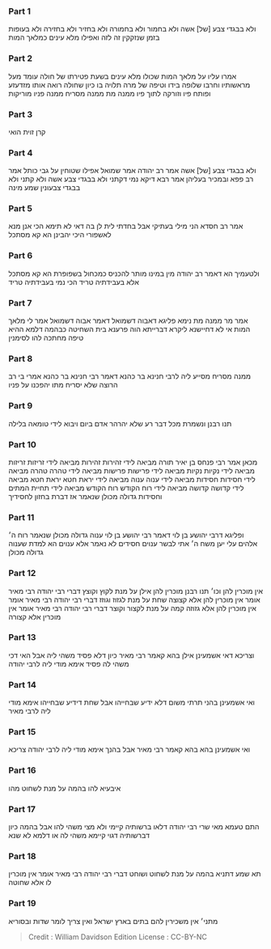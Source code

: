 
### Part 1
ולא בבגדי צבע [של] אשה ולא בחמור ולא בחמורה ולא בחזיר ולא בחזירה ולא בעופות בזמן שנזקקין זה לזה ואפילו מלא עינים כמלאך המות

### Part 2
אמרו עליו על מלאך המות שכולו מלא עינים בשעת פטירתו של חולה עומד מעל מראשותיו וחרבו שלופה בידו וטיפה של מרה תלויה בו כיון שחולה רואה אותו מזדעזע ופותח פיו וזורקה לתוך פיו ממנה מת ממנה מסריח ממנה פניו מוריקות

### Part 3
קרן זוית הואי

### Part 4
ולא בבגדי צבע [של] אשה אמר רב יהודה אמר שמואל אפילו שטוחין על גבי כותל אמר רב פפא ובמכיר בעליהן אמר רבא דיקא נמי דקתני ולא בבגדי צבע אשה ולא קתני ולא בבגדי צבעונין שמע מינה

### Part 5
אמר רב חסדא הני מילי בעתיקי אבל בחדתי לית לן בה דאי לא תימא הכי אנן מנא לאשפורי היכי יהבינן הא קא מסתכל

### Part 6
ולטעמיך הא דאמר רב יהודה מין במינו מותר להכניס כמכחול בשפופרת הא קא מסתכל אלא בעבידתיה טריד הכי נמי בעבידתיה טריד

### Part 7
אמר מר ממנה מת נימא פליגא דאבוה דשמואל דאמר אבוה דשמואל אמר לי מלאך המות אי לא דחיישנא ליקרא דברייתא הוה פרענא בית השחיטה כבהמה דלמא ההיא טיפה מחתכה להו לסימנין

### Part 8
ממנה מסריח מסייע ליה לרבי חנינא בר כהנא דאמר רבי חנינא בר כהנא אמרי בי רב הרוצה שלא יסריח מתו יהפכנו על פניו

### Part 9
תנו רבנן ונשמרת מכל דבר רע שלא יהרהר אדם ביום ויבוא לידי טומאה בלילה

### Part 10
מכאן אמר רבי פנחס בן יאיר תורה מביאה לידי זהירות זהירות מביאה לידי זריזות זריזות מביאה לידי נקיות נקיות מביאה לידי פרישות פרישות מביאה לידי טהרה טהרה מביאה לידי חסידות חסידות מביאה לידי ענוה ענוה מביאה לידי יראת חטא יראת חטא מביאה לידי קדושה קדושה מביאה לידי רוח הקודש רוח הקודש מביאה לידי תחיית המתים וחסידות גדולה מכולן שנאמר אז דברת בחזון לחסידיך

### Part 11
ופליגא דרבי יהושע בן לוי דאמר רבי יהושע בן לוי ענוה גדולה מכולן שנאמר רוח ה׳ אלהים עלי יען משח ה׳ אתי לבשר ענוים חסידים לא נאמר אלא ענוים הא למדת שענוה גדולה מכולן

### Part 12
אין מוכרין להן וכו׳ תנו רבנן מוכרין להן אילן על מנת לקוץ וקוצץ דברי רבי יהודה רבי מאיר אומר אין מוכרין להן אלא קצוצה שחת על מנת לגזוז וגוזז דברי רבי יהודה רבי מאיר אומר אין מוכרין להן אלא גזוזה קמה על מנת לקצור וקוצר דברי רבי יהודה רבי מאיר אומר אין מוכרין אלא קצורה

### Part 13
וצריכא דאי אשמעינן אילן בהא קאמר רבי מאיר כיון דלא פסיד משהי ליה אבל האי דכי משהי לה פסיד אימא מודי ליה לרבי יהודה

### Part 14
ואי אשמעינן בהני תרתי משום דלא ידיע שבחייהו אבל שחת דידיע שבחייהו אימא מודי ליה לרבי מאיר

### Part 15
ואי אשמעינן בהא בהא קאמר רבי מאיר אבל בהנך אימא מודי ליה לרבי יהודה צריכא

### Part 16
איבעיא להו בהמה על מנת לשחוט מהו

### Part 17
התם טעמא מאי שרי רבי יהודה דלאו ברשותיה קיימי ולא מצי משהי להו אבל בהמה כיון דברשותיה דגוי קיימא משהי לה או דלמא לא שנא

### Part 18
תא שמע דתניא בהמה על מנת לשחוט ושוחט דברי רבי יהודה רבי מאיר אומר אין מוכרין לו אלא שחוטה

### Part 19
מתני׳ אין משכירין להם בתים בארץ ישראל ואין צריך לומר שדות ובסוריא

>Credit : William Davidson Edition
>License : CC-BY-NC